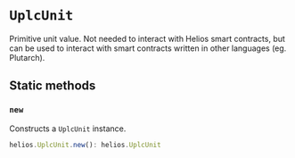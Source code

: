 # `UplcUnit`

Primitive unit value. Not needed to interact with Helios smart contracts, but can be used to interact with smart contracts written in other languages (eg. Plutarch).

## Static methods

### `new`

Constructs a `UplcUnit` instance.

```ts
helios.UplcUnit.new(): helios.UplcUnit
```